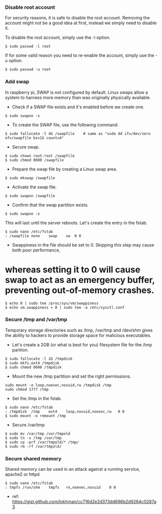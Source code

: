 ### Disable root account
For security reasons, it is safe to disable the root account. Removing the account might not be a good idea at first, instead we simply need to disable it.

To disable the root account, simply use the -l option.
```
$ sudo passwd -l root
```
If for some valid reason you need to re-enable the account, simply use the -u option.
```
$ sudo passwd -u root
```
### Add swap
In raspberry pi, SWAP is not configured by default. Linux swaps allow a system to harness more memory than was originally
physically available.

* Check if a SWAP file exists and it's enabled before we create one.
```
$ sudo swapon -s
```
* To create the SWAP file, use the following command:
```
$ sudo fallocate -l 4G /swapfile	# same as "sudo dd if=/dev/zero of=/swapfile bs=1G count=4"
```
* Secure swap.
```
$ sudo chown root:root /swapfile
$ sudo chmod 0600 /swapfile
```
* Prepare the swap file by creating a Linux swap area.
```
$ sudo mkswap /swapfile
```
* Activate the swap file.
```
$ sudo swapon /swapfile
```
* Confirm that the swap partition exists.
```
$ sudo swapon -s
```
This will last until the server reboots. Let's create the entry in the fstab.
```
$ sudo nano /etc/fstab
: /swapfile	none	swap	sw	0 0
```
* Swappiness in the file should be set to 0. Skipping this step may cause both poor performance,
# whereas setting it to 0 will cause swap to act as an emergency buffer, preventing out-of-memory crashes.
```
$ echo 0 | sudo tee /proc/sys/vm/swappiness
$ echo vm.swappiness = 0 | sudo tee -a /etc/sysctl.conf
```

### Secure /tmp and /var/tmp
Temporary storage directories such as /tmp, /var/tmp and /dev/shm gives the ability to hackers to provide storage space for malicious executables.

* Let's create a 2GB (or what is best for you) filesystem file for the /tmp parition.
```
$ sudo fallocate -l 2G /tmpdisk
$ sudo mkfs.ext4 /tmpdisk
$ sudo chmod 0600 /tmpdisk
```
* Mount the new /tmp partition and set the right permissions.
```
sudo mount -o loop,noexec,nosuid,rw /tmpdisk /tmp
sudo chmod 1777 /tmp
```
* Set the /tmp in the fstab.
```
$ sudo nano /etc/fstab
: /tmpdisk	/tmp	ext4	loop,nosuid,noexec,rw	0 0
$ sudo mount -o remount /tmp
```

* Secure /var/tmp
```
$ sudo mv /var/tmp /var/tmpold
$ sudo ln -s /tmp /var/tmp
$ sudo cp -prf /var/tmpold/* /tmp/
$ sudo rm -rf /var/tmpold/
```
### Secure shared memory
Shared memory can be used in an attack against a running service, apache2 or httpd
```
$ sudo nano /etc/fstab
: tmpfs	/run/shm	tmpfs	ro,noexec,nosuid	0 0
```

* ref: https://gist.github.com/lokhman/cc716d2e2d373dd696b2d9264c0287a3
